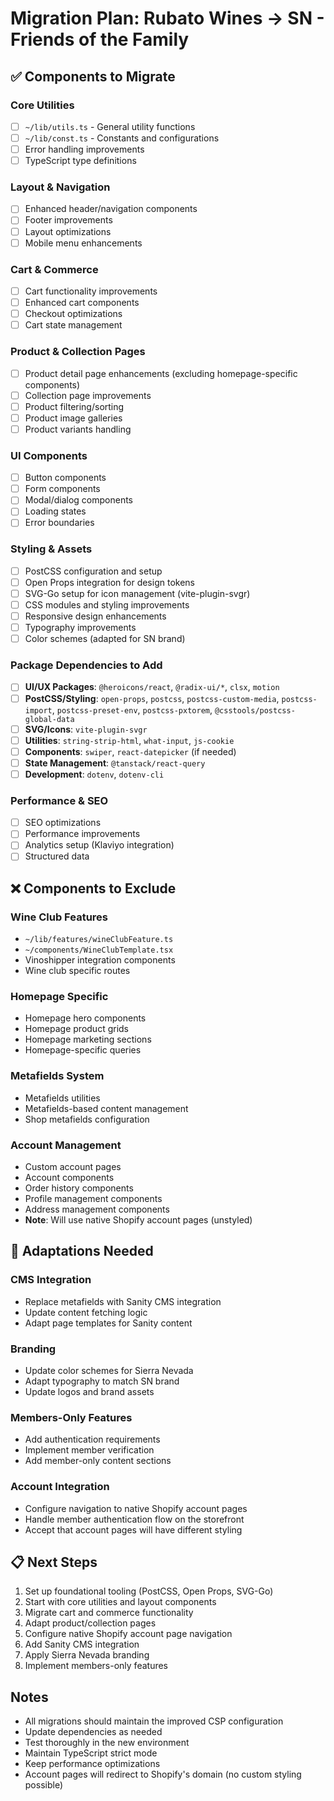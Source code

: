 # Migration Plan: Rubato Wines → SN - Friends of the Family

## ✅ Components to Migrate

### Core Utilities
- [ ] `~/lib/utils.ts` - General utility functions
- [ ] `~/lib/const.ts` - Constants and configurations
- [ ] Error handling improvements
- [ ] TypeScript type definitions

### Layout & Navigation
- [ ] Enhanced header/navigation components
- [ ] Footer improvements
- [ ] Layout optimizations
- [ ] Mobile menu enhancements

### Cart & Commerce
- [ ] Cart functionality improvements
- [ ] Enhanced cart components
- [ ] Checkout optimizations
- [ ] Cart state management

### Product & Collection Pages
- [ ] Product detail page enhancements (excluding homepage-specific components)
- [ ] Collection page improvements
- [ ] Product filtering/sorting
- [ ] Product image galleries
- [ ] Product variants handling

### UI Components
- [ ] Button components
- [ ] Form components
- [ ] Modal/dialog components
- [ ] Loading states
- [ ] Error boundaries

### Styling & Assets
- [ ] PostCSS configuration and setup
- [ ] Open Props integration for design tokens
- [ ] SVG-Go setup for icon management (vite-plugin-svgr)
- [ ] CSS modules and styling improvements
- [ ] Responsive design enhancements
- [ ] Typography improvements
- [ ] Color schemes (adapted for SN brand)

### Package Dependencies to Add
- [ ] **UI/UX Packages**: `@heroicons/react`, `@radix-ui/*`, `clsx`, `motion`
- [ ] **PostCSS/Styling**: `open-props`, `postcss`, `postcss-custom-media`, `postcss-import`, `postcss-preset-env`, `postcss-pxtorem`, `@csstools/postcss-global-data`
- [ ] **SVG/Icons**: `vite-plugin-svgr`
- [ ] **Utilities**: `string-strip-html`, `what-input`, `js-cookie`
- [ ] **Components**: `swiper`, `react-datepicker` (if needed)
- [ ] **State Management**: `@tanstack/react-query`
- [ ] **Development**: `dotenv`, `dotenv-cli`

### Performance & SEO
- [ ] SEO optimizations
- [ ] Performance improvements
- [ ] Analytics setup (Klaviyo integration)
- [ ] Structured data

## ❌ Components to Exclude

### Wine Club Features
- `~/lib/features/wineClubFeature.ts`
- `~/components/WineClubTemplate.tsx`
- Vinoshipper integration components
- Wine club specific routes

### Homepage Specific
- Homepage hero components
- Homepage product grids
- Homepage marketing sections
- Homepage-specific queries

### Metafields System
- Metafields utilities
- Metafields-based content management
- Shop metafields configuration

### Account Management
- Custom account pages
- Account components
- Order history components
- Profile management components
- Address management components
- **Note**: Will use native Shopify account pages (unstyled)

## 🔄 Adaptations Needed

### CMS Integration
- Replace metafields with Sanity CMS integration
- Update content fetching logic
- Adapt page templates for Sanity content

### Branding
- Update color schemes for Sierra Nevada
- Adapt typography to match SN brand
- Update logos and brand assets

### Members-Only Features
- Add authentication requirements
- Implement member verification
- Add member-only content sections

### Account Integration
- Configure navigation to native Shopify account pages
- Handle member authentication flow on the storefront
- Accept that account pages will have different styling

## 📋 Next Steps

1. Set up foundational tooling (PostCSS, Open Props, SVG-Go)
2. Start with core utilities and layout components
3. Migrate cart and commerce functionality  
4. Adapt product/collection pages
5. Configure native Shopify account page navigation
6. Add Sanity CMS integration
7. Apply Sierra Nevada branding
8. Implement members-only features

## Notes

- All migrations should maintain the improved CSP configuration
- Update dependencies as needed
- Test thoroughly in the new environment
- Maintain TypeScript strict mode
- Keep performance optimizations
- Account pages will redirect to Shopify's domain (no custom styling possible)
